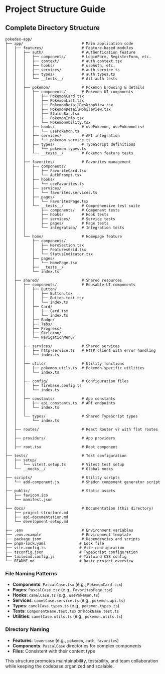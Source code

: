 # Project Structure Guide

## Complete Directory Structure

```
pokedex-app/
├── app/                          # Main application code
│   ├── features/                 # Feature-based modules
│   │   ├── auth/                 # Authentication feature
│   │   │   ├── components/       # LoginForm, RegisterForm, etc.
│   │   │   ├── context/          # auth.context.tsx
│   │   │   ├── hooks/            # useAuth, etc.
│   │   │   ├── services/         # auth.service.ts
│   │   │   ├── types/            # auth.types.ts
│   │   │   └── __tests__/        # All auth tests
│   │   │
│   │   ├── pokemon/              # Pokemon browsing & details
│   │   │   ├── components/       # Pokemon UI components
│   │   │   │   ├── PokemonCard.tsx
│   │   │   │   ├── PokemonList.tsx
│   │   │   │   ├── PokemonDetailDesktopView.tsx
│   │   │   │   ├── PokemonDetailMobileView.tsx
│   │   │   │   ├── StatusBar.tsx
│   │   │   │   ├── PokemonInfo.tsx
│   │   │   │   └── PokemonAbility.tsx
│   │   │   ├── hooks/            # usePokemon, usePokemonList
│   │   │   │   └── usePokemon.ts
│   │   │   ├── services/         # API integration
│   │   │   │   └── pokemon.service.ts
│   │   │   ├── types/            # TypeScript definitions
│   │   │   │   └── pokemon.types.ts
│   │   │   └── __tests__/        # Pokemon feature tests
│   │   │
│   │   ├── favorites/            # Favorites management
│   │   │   ├── components/
│   │   │   │   ├── FavoriteCard.tsx
│   │   │   │   └── AuthPrompt.tsx
│   │   │   ├── hooks/
│   │   │   │   └── useFavorites.ts
│   │   │   ├── services/
│   │   │   │   └── favorites.services.ts
│   │   │   ├── pages/
│   │   │   │   └── FavoritesPage.tsx
│   │   │   └── __tests__/        # Comprehensive test suite
│   │   │       ├── components/   # Component tests
│   │   │       ├── hooks/        # Hook tests
│   │   │       ├── services/     # Service tests
│   │   │       ├── pages/        # Page tests
│   │   │       └── integration/  # Integration tests
│   │   │
│   │   └── home/                 # Homepage feature
│   │       ├── components/
│   │       │   ├── HeroSection.tsx
│   │       │   ├── FeaturesGrid.tsx
│   │       │   └── StatusIndicator.tsx
│   │       ├── pages/
│   │       │   └── HomePage.tsx
│   │       ├── __tests__/
│   │       └── index.ts
│   │
│   ├── shared/                   # Shared resources
│   │   ├── components/           # Reusable UI components
│   │   │   ├── Button/
│   │   │   │   ├── Button.tsx
│   │   │   │   ├── Button.test.tsx
│   │   │   │   └── index.ts
│   │   │   ├── Card/
│   │   │   │   ├── Card.tsx
│   │   │   │   └── index.ts
│   │   │   ├── Badge/
│   │   │   ├── Tabs/
│   │   │   ├── Progress/
│   │   │   ├── Skeleton/
│   │   │   └── NavigationMenu/
│   │   │
│   │   ├── services/             # Shared services
│   │   │   ├── http-service.ts   # HTTP client with error handling
│   │   │   └── index.ts
│   │   │
│   │   ├── utils/                # Utility functions
│   │   │   ├── pokemon.utils.ts  # Pokemon-specific utilities
│   │   │   └── index.ts
│   │   │
│   │   ├── config/               # Configuration files
│   │   │   ├── firebase.config.ts
│   │   │   └── index.ts
│   │   │
│   │   ├── constants/            # App constants
│   │   │   ├── api.constants.ts  # API endpoints
│   │   │   └── index.ts
│   │   │
│   │   └── types/                # Shared TypeScript types
│   │       └── index.ts
│   │
│   ├── routes/                   # React Router v7 with flat routes
│   │
│   ├── providers/                # App providers
│   │
│   ├── root.tsx                  # Root component
│
├── tests/                        # Test configuration
│   ├── setup/
│   │   └── vitest.setup.ts       # Vitest test setup
│   └── __mocks__/                # Global mocks
│
├── scripts/                      # Utility scripts
│   └── add-component.js          # Shadcn component generator script
│
├── public/                       # Static assets
│   ├── favicon.ico
│   └── manifest.json
│
├── docs/                         # Documentation (this directory)
│   ├── project-structure.md
│   ├── api-documentation.md
│   └── development-setup.md
│
├── .env                          # Environment variables
├── .env.example                  # Environment template
├── package.json                  # Dependencies and scripts
├── pnpm-lock.yaml               # Lock file
├── vite.config.ts               # Vite configuration
├── tsconfig.json                # TypeScript configuration
├── tailwind.config.js           # Tailwind CSS config
└── README.md                    # Basic project overview
```

### File Naming Patterns

- **Components**: `PascalCase.tsx` (e.g., `PokemonCard.tsx`)
- **Pages**: `PascalCase.tsx` (e.g., `FavoritesPage.tsx`)
- **Hooks**: `camelCase.ts` (e.g., `usePokemon.ts`)
- **Services**: `camelCase.service.ts` (e.g., `pokemon.api.ts`)
- **Types**: `camelCase.types.ts` (e.g., `pokemon.types.ts`)
- **Tests**: `ComponentName.test.tsx` or `hookName.test.ts`
- **Utilities**: `camelCase.utils.ts` (e.g., `pokemon.utils.ts`)

### Directory Naming

- **Features**: `lowercase` (e.g., `pokemon`, `auth`, `favorites`)
- **Components**: `PascalCase` directories for complex components
- **Files**: Consistent with their content type

This structure promotes maintainability, testability, and team collaboration while keeping the codebase organized and scalable.
